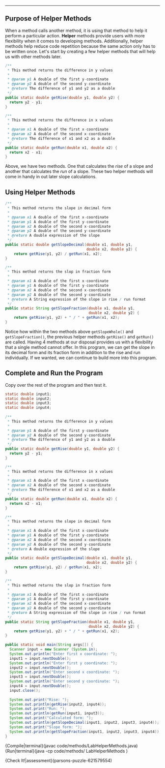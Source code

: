 ----------

## Purpose of Helper Methods
When a method calls another method, it is using that method to help it perform a particular action. **Helper** methods provide users with more flexibility when it comes to developing methods. Additionally, helper methods help reduce code repetition because the same action only has to be written once. Let's start by creating a few helper methods that will help us with other methods later.

```java
/**
 * This method returns the difference in y values
 * 
 * @param y1 A double of the first y-coordinate
 * @param y2 A double of the second y-coordinate
 * @return The difference of y1 and y2 as a double
 */
public static double getRise(double y1, double y2) {
  return y2 - y1;
}

/**
 * This method returns the difference in x values
 * 
 * @param x1 A double of the first x-coordinate
 * @param x2 A double of the second x-coordinate
 * @return The difference of x1 and x2 as a double
 */
public static double getRun(double x1, double x2) {
  return x2 - x1;
} 
```

Above, we have two methods. One that calculates the *rise* of a slope and another that calculates the *run* of a slope. These two helper methods will come in handy in out later slope calculations.

## Using Helper Methods

```java
/**
 * This method returns the slope in decimal form
 * 
 * @param x1 A double of the first x-coordinate
 * @param y1 A double of the first y-coordinate
 * @param x2 A double of the second x-coordinate
 * @param y2 A double of the second y-coordinate
 * @return A double expression of the slope
 */
public static double getSlopeDecimal(double x1, double y1, 
                                     double x2, double y2) {
    return getRise(y1, y2) / getRun(x1, x2);
}

/**
 * This method returns the slop in fraction form
 * 
 * @param x1 A double of the first x-coordinate
 * @param y1 A double of the first y-coordinate
 * @param x2 A double of the second x-coordinate
 * @param y2 A double of the second y-coordinate
 * @return A String expression of the slope in rise / run format
 */
public static String getSlopeFraction(double x1, double y1, 
                                      double x2, double y2) {
    return getRise(y1, y2) + " / " + getRun(x1, x2);
}
```

Notice how within the two methods above `getSlopeWhole()` and `getSlopeFraction()`, the previous helper methods `getRise()` and `getRun()` are called. Having 4 methods at our disposal provides us with a flexibility that a single method cannot offer. In this program, we can get the slope in its decimal form and its fraction form in addition to the rise and run individually. If we wanted, we can continue to build more into this program.

## Complete and Run the Program
Copy over the rest of the program and then test it.

```java
static double input1;
static double input2;
static double input3;
static double input4;
  
/**
 * This method returns the difference in y values
 * 
 * @param y1 A double of the first y-coordinate
 * @param y2 A double of the second y-coordinate
 * @return The difference of y1 and y2 as a double
 */
public static double getRise(double y1, double y2) {
  return y2 - y1;
}

/**
 * This method returns the difference in x values
 * 
 * @param x1 A double of the first x-coordinate
 * @param x2 A double of the second x-coordinate
 * @return The difference of x1 and x2 as a double
 */
public static double getRun(double x1, double x2) {
  return x2 - x1;
} 

/**
 * This method returns the slope in decimal form
 * 
 * @param x1 A double of the first x-coordinate
 * @param y1 A double of the first y-coordinate
 * @param x2 A double of the second x-coordinate
 * @param y2 A double of the second y-coordinate
 * @return A double expression of the slope
 */
public static double getSlopeDecimal(double x1, double y1, 
                                     double x2, double y2) {
    return getRise(y1, y2) / getRun(x1, x2);
}

/**
 * This method returns the slop in fraction form
 * 
 * @param x1 A double of the first x-coordinate
 * @param y1 A double of the first y-coordinate
 * @param x2 A double of the second x-coordinate
 * @param y2 A double of the second y-coordinate
 * @return A String expression of the slope in rise / run format
 */
public static String getSlopeFraction(double x1, double y1, 
                                      double x2, double y2) {
    return getRise(y1, y2) + " / " + getRun(x1, x2);
}
  
public static void main(String args[]) {
  Scanner input = new Scanner (System.in);
  System.out.println("Enter first x coordinate: ");
  input1 = input.nextDouble();
  System.out.println("Enter first y coordinate: ");
  input2 = input.nextDouble();
  System.out.println("Enter second x coordinate: ");
  input3 = input.nextDouble();
  System.out.println("Enter second y coordinate: ");
  input4 = input.nextDouble();
  input.close();
  
  System.out.print("Rise: ");
  System.out.println(getRise(input2, input4));
  System.out.print("Run: ");
  System.out.println(getRun(input1, input3));
  System.out.print("Calculated form: ");
  System.out.println(getSlopeDecimal(input1, input2, input3, input4));
  System.out.print("Slope form: ");
  System.out.println(getSlopeFraction(input1, input2, input3, input4));
}
```

{Compile|terminal}(javac code/methods/LabHelperMethods.java)
{Run|terminal}(java -cp code/methods/ LabHelperMethods )

{Check It!|assessment}(parsons-puzzle-621579554)
